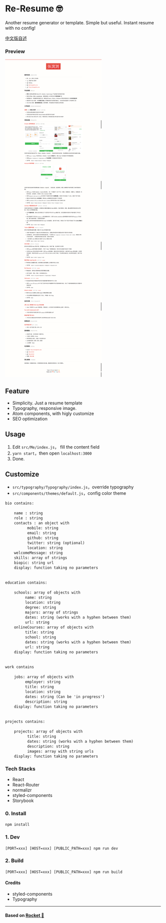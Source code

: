 # Re-Resume 🤓

Another resume generator or template.
Simple but useful.
Instant resume with no config!

[中文版自述](README_zh.md)

### Preview

![Web Preview](resume_cool4zbl_web.png)

## Feature

- Simplicity. Just a resume template
- Typography, responsive image.
- Atom components, with higly customize
- SEO optimization

## Usage

1. Edit `src/Me/index.js`， fill the content field
2. `yarn start`，then open `localhost:3000`
3. Done.

## Customize

- `src/typography/Typography/index.js`，override typography
- `src/components/themes/default.js`，config color theme

```
bio contains:

    name : string
    role : string
    contacts : an object with
          mobile: string
          email: string
          github: string
          twitter: string (optional)
          location: string
    welcomeMessage: string
    skills: array of strings
    biopic: string url
    display: function taking no parameters


education contains:

    schools: array of objects with
         name: string
         location: string
         degree: string
         majors: array of strings
         dates: string (works with a hyphen between them)
         url: string
    onlineCourses: array of objects with
         title: string
         school: string
         dates: string (works with a hyphen between them)
         url: string
    display: function taking no parameters


work contains

    jobs: array of objects with
         employer: string
         title: string
         location: string
         dates: string (Can be 'in progress')
         description: string
    display: function taking no parameters


projects contains:

    projects: array of objects with
          title: string
          dates: string (works with a hyphen between them)
          description: string
          images: array with string urls
    display: function taking no parameters
```

### Tech Stacks

- React
- React-Router
- normalizr
- styled-components
- Storybook

### 0. Install

`npm install`

### 1. Dev

`[PORT=xxx] [HOST=xxx] [PUBLIC_PATH=xxx] npm run dev`

### 2. Build

`[PORT=xxx] [HOST=xxx] [PUBLIC_PATH=xxx] npm run build`

#### Credits

- styled-components
- Typography

---

#### Based on [Rocket 🚀](https://github.com/cool4zbl/rocket)
